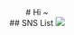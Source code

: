 

<!--
**wdyneed/wdyneed** is a ✨ _special_ ✨ repository because its `README.md` (this file) appears on your GitHub profile.

Here are some ideas to get you started:

- 🔭 I’m currently working on ...
- 🌱 I’m currently learning ...
- 👯 I’m looking to collaborate on ...
- 🤔 I’m looking for help with ...
- 💬 Ask me about ...
- 📫 How to reach me: ...
- 😄 Pronouns: ...
- ⚡ Fun fact: ...
-->

<div align="center"> 
  # Hi ~ 
</div>

<div align="center"> 
  ## SNS List
 <a href="https://blog.naver.com/zlsoq" target="_blank"><img src="https://img.shields.io/badge/Blog-gray?style=flat-square&logo=naver&logoColor=#03C75A"/></a>
</div>


